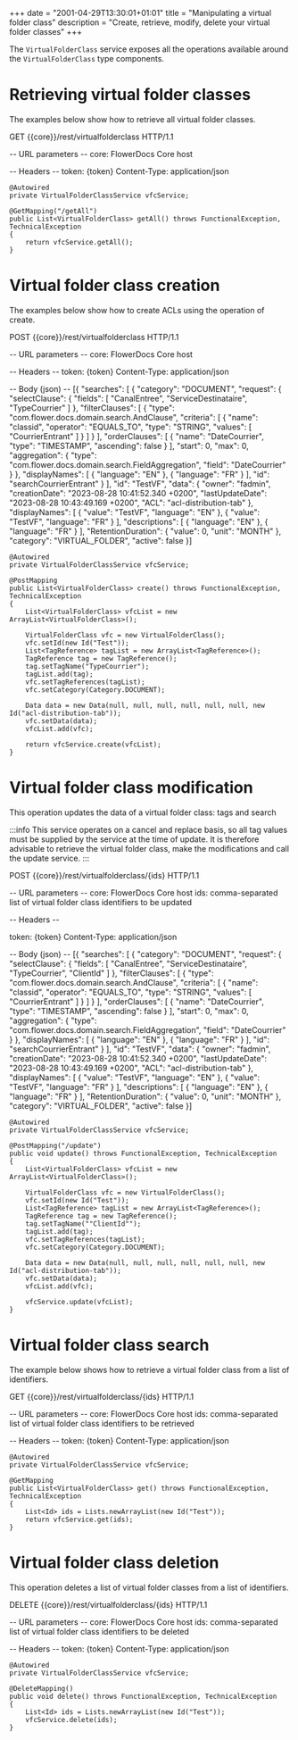 +++
date = "2001-04-29T13:30:01+01:01"
title = "Manipulating a virtual folder class"
description = "Create, retrieve, modify, delete your virtual folder classes"
+++

The `VirtualFolderClass` service exposes all the operations available around the `VirtualFolderClass` type components.

# Retrieving virtual folder classes

The examples below show how to retrieve all virtual folder classes.

GET {{core}}/rest/virtualfolderclass HTTP/1.1

-- URL parameters -- 
core: FlowerDocs Core host

-- Headers -- 
token: {token}
Content-Type: application/json

	@Autowired
    private VirtualFolderClassService vfcService;

    @GetMapping("/getAll")
    public List<VirtualFolderClass> getAll() throws FunctionalException, TechnicalException
    {
        return vfcService.getAll();
    }

# Virtual folder class creation

The examples below show how to create ACLs using the operation of create. 

POST {{core}}/rest/virtualfolderclass HTTP/1.1

-- URL parameters -- 
core: FlowerDocs Core host

-- Headers -- 
token: {token}
Content-Type: application/json

-- Body (json) --
[{
    "searches": [
      {
        "category": "DOCUMENT",
        "request": {
          "selectClause": {
            "fields": [
              "CanalEntree",
              "ServiceDestinataire",
              "TypeCourrier"
            ]
          },
          "filterClauses": [
            {
              "type": "com.flower.docs.domain.search.AndClause",
              "criteria": [
                {
                  "name": "classid",
                  "operator": "EQUALS_TO",
                  "type": "STRING",
                  "values": [
                    "CourrierEntrant"
                  ]
                }
              ]
            }
          ],
          "orderClauses": [
            {
              "name": "DateCourrier",
              "type": "TIMESTAMP",
              "ascending": false
            }
          ],
          "start": 0,
          "max": 0,
          "aggregation": {
            "type": "com.flower.docs.domain.search.FieldAggregation",
            "field": "DateCourrier"
          }
        },
        "displayNames": [
          {
            "language": "EN"
          },
          {
            "language": "FR"
          }
        ],
        "id": "searchCourrierEntrant"
      }
    ],
    "id": "TestVF",
    "data": {
      "owner": "fadmin",
      "creationDate": "2023-08-28 10:41:52.340 +0200",
      "lastUpdateDate": "2023-08-28 10:43:49.169 +0200",
      "ACL": "acl-distribution-tab"
    },
    "displayNames": [
      {
        "value": "TestVF",
        "language": "EN"
      },
      {
        "value": "TestVF",
        "language": "FR"
      }
    ],
    "descriptions": [
      {
        "language": "EN"
      },
      {
        "language": "FR"
      }
    ],
    "RetentionDuration": {
      "value": 0,
      "unit": "MONTH"
    },
    "category": "VIRTUAL_FOLDER",
    "active": false
}]

	@Autowired
    private VirtualFolderClassService vfcService;
    
	@PostMapping
    public List<VirtualFolderClass> create() throws FunctionalException, TechnicalException
    {
        List<VirtualFolderClass> vfcList = new ArrayList<VirtualFolderClass>();

        VirtualFolderClass vfc = new VirtualFolderClass();
        vfc.setId(new Id("Test"));
        List<TagReference> tagList = new ArrayList<TagReference>();
        TagReference tag = new TagReference();
        tag.setTagName("TypeCourrier");
        tagList.add(tag);
        vfc.setTagReferences(tagList);
        vfc.setCategory(Category.DOCUMENT);

        Data data = new Data(null, null, null, null, null, null, new Id("acl-distribution-tab"));
        vfc.setData(data);
        vfcList.add(vfc);

        return vfcService.create(vfcList);
    }
	

# Virtual folder class modification

This operation updates the data of a virtual folder class: tags and search

:::info
This service operates on a cancel and replace basis, so all tag values must be supplied by the service at the time of update. It is therefore advisable to retrieve the virtual folder class, make the modifications and call the update service.
:::

POST {{core}}/rest/virtualfolderclass/{ids} HTTP/1.1

-- URL parameters -- 
core: FlowerDocs Core host
ids: comma-separated list of virtual folder class identifiers to be updated

-- Headers --

token: {token}
Content-Type: application/json

-- Body (json) --
[{
    "searches": [
      {
        "category": "DOCUMENT",
        "request": {
          "selectClause": {
            "fields": [
              "CanalEntree",
              "ServiceDestinataire",
              "TypeCourrier",
			  "ClientId"
            ]
          },
          "filterClauses": [
            {
              "type": "com.flower.docs.domain.search.AndClause",
              "criteria": [
                {
                  "name": "classid",
                  "operator": "EQUALS_TO",
                  "type": "STRING",
                  "values": [
                    "CourrierEntrant"
                  ]
                }
              ]
            }
          ],
          "orderClauses": [
            {
              "name": "DateCourrier",
              "type": "TIMESTAMP",
              "ascending": false
            }
          ],
          "start": 0,
          "max": 0,
          "aggregation": {
            "type": "com.flower.docs.domain.search.FieldAggregation",
            "field": "DateCourrier"
          }
        },
        "displayNames": [
          {
            "language": "EN"
          },
          {
            "language": "FR"
          }
        ],
        "id": "searchCourrierEntrant"
      }
    ],
    "id": "TestVF",
    "data": {
      "owner": "fadmin",
      "creationDate": "2023-08-28 10:41:52.340 +0200",
      "lastUpdateDate": "2023-08-28 10:43:49.169 +0200",
      "ACL": "acl-distribution-tab"
    },
    "displayNames": [
      {
        "value": "TestVF",
        "language": "EN"
      },
      {
        "value": "TestVF",
        "language": "FR"
      }
    ],
    "descriptions": [
      {
        "language": "EN"
      },
      {
        "language": "FR"
      }
    ],
    "RetentionDuration": {
      "value": 0,
      "unit": "MONTH"
    },
    "category": "VIRTUAL_FOLDER",
    "active": false
}]

	@Autowired
	private VirtualFolderClassService vfcService;
    
	@PostMapping("/update")
    public void update() throws FunctionalException, TechnicalException
    {
        List<VirtualFolderClass> vfcList = new ArrayList<VirtualFolderClass>();

        VirtualFolderClass vfc = new VirtualFolderClass();
        vfc.setId(new Id("Test"));
        List<TagReference> tagList = new ArrayList<TagReference>();
        TagReference tag = new TagReference();
        tag.setTagName(""ClientId"");
        tagList.add(tag);
        vfc.setTagReferences(tagList);
        vfc.setCategory(Category.DOCUMENT);

        Data data = new Data(null, null, null, null, null, null, new Id("acl-distribution-tab"));
        vfc.setData(data);
        vfcList.add(vfc);

        vfcService.update(vfcList);
    }


# Virtual folder class search

The example below shows how to retrieve a virtual folder class from a list of identifiers.

GET {{core}}/rest/virtualfolderclass/{ids} HTTP/1.1

-- URL parameters -- 
core: FlowerDocs Core host
ids: comma-separated list of virtual folder class identifiers to be retrieved

-- Headers --
token: {token}
Content-Type: application/json

	@Autowired
	private VirtualFolderClassService vfcService;
	
    @GetMapping
    public List<VirtualFolderClass> get() throws FunctionalException, TechnicalException
    {
        List<Id> ids = Lists.newArrayList(new Id("Test"));
        return vfcService.get(ids);
    }


# Virtual folder class deletion

This operation deletes a list of virtual folder classes from a list of identifiers.

DELETE {{core}}/rest/virtualfolderclass/{ids} HTTP/1.1

-- URL parameters -- 
core: FlowerDocs Core host
ids: comma-separated list of virtual folder class identifiers to be deleted

-- Headers --
token: {token}
Content-Type: application/json

	@Autowired
	private VirtualFolderClassService vfcService;
	
    @DeleteMapping()
    public void delete() throws FunctionalException, TechnicalException
    {
        List<Id> ids = Lists.newArrayList(new Id("Test"));
        vfcService.delete(ids);
    }

